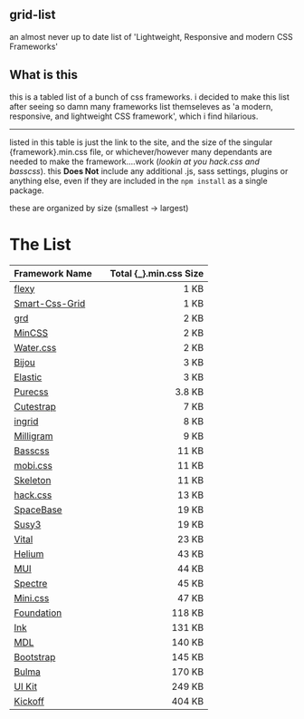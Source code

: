 ## grid-list
an almost never up to date list of 'Lightweight, Responsive and modern CSS Frameworks'

## What is this
this is a tabled list of a bunch of css frameworks. i decided to make this list after seeing so damn many frameworks list themseleves as 'a modern, responsive, and lightweight CSS framework', which i find hilarious.
___
listed in this table is just the link to the site, and the size of the singular {framework}.min.css file, or whichever/however many dependants are needed to make the framework....work (_lookin at you hack.css and basscss_). this **Does Not** include any additional .js, sass settings, plugins or anything else, even if they are included in the `npm install` as a single package.

these are organized by size (smallest -> largest)

# The List
| Framework Name  |   | Total {_}.min.css Size  |
|:--------------- |:---------------:| --------------:|
| [flexy](https://vladocar.github.io/flexy/) || 1 KB|
| [Smart-Css-Grid](https://vladocar.github.io/SMART-CSS-GRID/)|| 1 KB|
| [grd](https://1000ch.github.io/grd/)|| 2 KB|
| [MinCSS](http://mincss.com/)|| 2 KB|
| [Water.css](https://kognise.github.io/water.css/) || 2 KB|
| [Bijou](http://andhart.github.io/bijou/)|| 3 KB|
| [Elastic](https://github.com/azendal/elastic)|| 3 KB|
| [Purecss](https://github.com/pure-css/pure/)|| 3.8 KB|
| [Cutestrap](https://www.cutestrap.com/)|| 7 KB|
| [ingrid](http://piira.se/projects/ingrid/)|| 8 KB|
| [Milligram](https://milligram.io/)|| 9 KB|
| [Basscss](http://basscss.com/)|| 11 KB|
| [mobi.css](http://getmobicss.com/)|| 11 KB |
| [Skeleton](http://getskeleton.com/)|| 11 KB|
| [hack.css](https://hackcss.egoist.moe/)|| 13 KB|
| [SpaceBase](http://spacebase.space150.com/)|| 19 KB|
| [Susy3](http://oddbird.net/susy/)|| 19 KB|
| [Vital](https://vitalcss.com/)|| 23 KB|
| [Helium](https://github.com/cbrauckmuller/helium)|| 43 KB|
| [MUI](https://www.muicss.com)|| 44 KB|
| [Spectre](https://picturepan2.github.io/spectre/)|| 45 KB|
| [Mini.css](https://minicss.org/)|| 47 KB|
| [Foundation](https://foundation.zurb.com/)|| 118 KB|
| [Ink](http://ink.sapo.pt/)|| 131 KB|
| [MDL](https://getmdl.io/)|| 140 KB|
| [Bootstrap](https://getbootstrap.com/)|| 145 KB|
| [Bulma](https://bulma.io/)|| 170 KB |
| [UI Kit](https://getuikit.com/)|| 249 KB|
| [Kickoff](http://trykickoff.com/)|| 404 KB|
